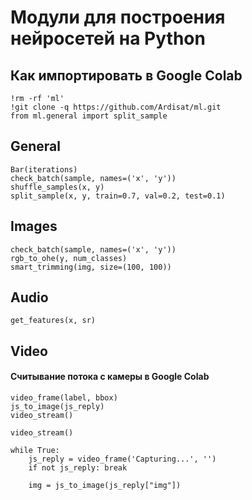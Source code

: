 # Модули для построения нейросетей на Python 


## Как импортировать в Google Colab

    !rm -rf 'ml'   
    !git clone -q https://github.com/Ardisat/ml.git   
    from ml.general import split_sample   


## General

`Bar(iterations)`   
`check_batch(sample, names=('x', 'y'))`   
`shuffle_samples(x, y)`   
`split_sample(x, y, train=0.7, val=0.2, test=0.1)`   


## Images

`check_batch(sample, names=('x', 'y'))`   
`rgb_to_ohe(y, num_classes)`   
`smart_trimming(img, size=(100, 100))`   


## Audio

`get_features(x, sr)`   


## Video

#### Считывание потока с камеры в Google Colab
`video_frame(label, bbox)`   
`js_to_image(js_reply)`   
`video_stream()`   

    video_stream()

    while True:
        js_reply = video_frame('Capturing...', '')
        if not js_reply: break

        img = js_to_image(js_reply["img"])